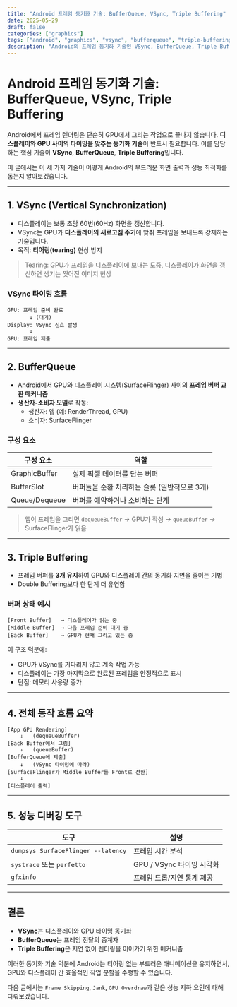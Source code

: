 ```yaml
---
title: "Android 프레임 동기화 기술: BufferQueue, VSync, Triple Buffering"
date: 2025-05-29
draft: false
categories: ["graphics"]
tags: ["android", "graphics", "vsync", "bufferqueue", "triple-buffering"]
description: "Android의 프레임 동기화 기술인 VSync, BufferQueue, Triple Buffering에 대해 구조적으로 설명하고, 각 기술이 어떻게 렌더링 지연과 티어링을 방지하는지 알아봅니다."
---
```


# Android 프레임 동기화 기술: BufferQueue, VSync, Triple Buffering

Android에서 프레임 렌더링은 단순히 GPU에서 그리는 작업으로 끝나지 않습니다. **디스플레이와 GPU 사이의 타이밍을 맞추는 동기화 기술**이 반드시 필요합니다. 이를 담당하는 핵심 기술이 **VSync**, **BufferQueue**, **Triple Buffering**입니다.

이 글에서는 이 세 가지 기술이 어떻게 Android의 부드러운 화면 출력과 성능 최적화를 돕는지 알아보겠습니다.

---

## 1. VSync (Vertical Synchronization)

- 디스플레이는 보통 초당 60번(60Hz) 화면을 갱신합니다.
- VSync는 GPU가 **디스플레이의 새로고침 주기**에 맞춰 프레임을 보내도록 강제하는 기술입니다.
- 목적: **티어링(tearing)** 현상 방지

> Tearing: GPU가 프레임을 디스플레이에 보내는 도중, 디스플레이가 화면을 갱신하면 생기는 찢어진 이미지 현상

### VSync 타이밍 흐름

```text
GPU: 프레임 준비 완료
       ↓ (대기)
Display: VSync 신호 발생
       ↓
GPU: 프레임 제출
```

---

## 2. BufferQueue

- Android에서 GPU와 디스플레이 시스템(SurfaceFlinger) 사이의 **프레임 버퍼 교환 메커니즘**
- **생산자-소비자 모델**로 작동:
  - 생산자: 앱 (예: RenderThread, GPU)
  - 소비자: SurfaceFlinger

### 구성 요소

| 구성 요소 | 역할 |
|-----------|------|
| GraphicBuffer | 실제 픽셀 데이터를 담는 버퍼 |
| BufferSlot | 버퍼들을 순환 처리하는 슬롯 (일반적으로 3개) |
| Queue/Dequeue | 버퍼를 예약하거나 소비하는 단계 |

> 앱이 프레임을 그리면 `dequeueBuffer` → GPU가 작성 → `queueBuffer` → SurfaceFlinger가 읽음

---

## 3. Triple Buffering

- 프레임 버퍼를 **3개 유지**하여 GPU와 디스플레이 간의 동기화 지연을 줄이는 기법
- Double Buffering보다 한 단계 더 유연함

### 버퍼 상태 예시

```text
[Front Buffer]   → 디스플레이가 읽는 중
[Middle Buffer]  → 다음 프레임 준비 대기 중
[Back Buffer]    → GPU가 현재 그리고 있는 중
```

이 구조 덕분에:

- GPU가 VSync를 기다리지 않고 계속 작업 가능
- 디스플레이는 가장 마지막으로 완료된 프레임을 안정적으로 표시
- 단점: 메모리 사용량 증가

---

## 4. 전체 동작 흐름 요약

```text
[App GPU Rendering]
    ↓   (dequeueBuffer)
[Back Buffer에서 그림]
    ↓   (queueBuffer)
[BufferQueue에 제출]
    ↓   (VSync 타이밍에 따라)
[SurfaceFlinger가 Middle Buffer를 Front로 전환]
    ↓
[디스플레이 출력]
```

---

## 5. 성능 디버깅 도구

| 도구 | 설명 |
|------|------|
| `dumpsys SurfaceFlinger --latency` | 프레임 시간 분석 |
| `systrace` 또는 `perfetto` | GPU / VSync 타이밍 시각화 |
| `gfxinfo` | 프레임 드롭/지연 통계 제공 |

---

## 결론

- **VSync**는 디스플레이와 GPU 타이밍 동기화
- **BufferQueue**는 프레임 전달의 중계자
- **Triple Buffering**은 지연 없이 렌더링을 이어가기 위한 메커니즘

이러한 동기화 기술 덕분에 Android는 티어링 없는 부드러운 애니메이션을 유지하면서, GPU와 디스플레이 간 효율적인 작업 분할을 수행할 수 있습니다.

다음 글에서는 `Frame Skipping`, `Jank`, `GPU Overdraw`과 같은 성능 저하 요인에 대해 다뤄보겠습니다.
